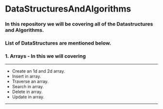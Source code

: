 # DataStructuresAndAlgorithms
### In this repository we will be covering all of the Datastructures and Algorithms.
### List of DataStructures are mentioned below.

### **1.** **Arrays - In this we will covering**
___ 
* Create an 1d and 2d array.
* Insert in array. 
* Traverse an array.
* Search in array.
* Delete in array.
* Update in array.
___


